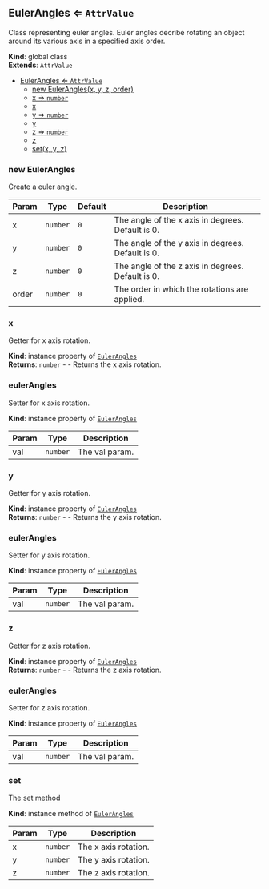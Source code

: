 <a name="EulerAngles"></a>

## EulerAngles ⇐ <code>AttrValue</code>
Class representing euler angles. Euler angles decribe rotating an object around its various axis in a specified axis order.

**Kind**: global class  
**Extends**: <code>AttrValue</code>  

* [EulerAngles ⇐ <code>AttrValue</code>](#EulerAngles)
    * [new EulerAngles(x, y, z, order)](#new-EulerAngles)
    * [x ⇒ <code>number</code>](#x)
    * [x](#x)
    * [y ⇒ <code>number</code>](#y)
    * [y](#y)
    * [z ⇒ <code>number</code>](#z)
    * [z](#z)
    * [set(x, y, z)](#set)

<a name="new_EulerAngles_new"></a>

### new EulerAngles
Create a euler angle.


| Param | Type | Default | Description |
| --- | --- | --- | --- |
| x | <code>number</code> | <code>0</code> | The angle of the x axis in degrees. Default is 0. |
| y | <code>number</code> | <code>0</code> | The angle of the y axis in degrees. Default is 0. |
| z | <code>number</code> | <code>0</code> | The angle of the z axis in degrees. Default is 0. |
| order | <code>number</code> | <code>0</code> | The order in which the rotations are applied. |

<a name="EulerAngles+x"></a>

### x 
Getter for x axis rotation.

**Kind**: instance property of [<code>EulerAngles</code>](#EulerAngles)  
**Returns**: <code>number</code> - - Returns the x axis rotation.  
<a name="EulerAngles+x"></a>

### eulerAngles
Setter for x axis rotation.

**Kind**: instance property of [<code>EulerAngles</code>](#EulerAngles)  

| Param | Type | Description |
| --- | --- | --- |
| val | <code>number</code> | The val param. |

<a name="EulerAngles+y"></a>

### y 
Getter for y axis rotation.

**Kind**: instance property of [<code>EulerAngles</code>](#EulerAngles)  
**Returns**: <code>number</code> - - Returns the y axis rotation.  
<a name="EulerAngles+y"></a>

### eulerAngles
Setter for y axis rotation.

**Kind**: instance property of [<code>EulerAngles</code>](#EulerAngles)  

| Param | Type | Description |
| --- | --- | --- |
| val | <code>number</code> | The val param. |

<a name="EulerAngles+z"></a>

### z 
Getter for z axis rotation.

**Kind**: instance property of [<code>EulerAngles</code>](#EulerAngles)  
**Returns**: <code>number</code> - - Returns the z axis rotation.  
<a name="EulerAngles+z"></a>

### eulerAngles
Setter for z axis rotation.

**Kind**: instance property of [<code>EulerAngles</code>](#EulerAngles)  

| Param | Type | Description |
| --- | --- | --- |
| val | <code>number</code> | The val param. |

<a name="EulerAngles+set"></a>

### set
The set method

**Kind**: instance method of [<code>EulerAngles</code>](#EulerAngles)  

| Param | Type | Description |
| --- | --- | --- |
| x | <code>number</code> | The x axis rotation. |
| y | <code>number</code> | The y axis rotation. |
| z | <code>number</code> | The z axis rotation. |

